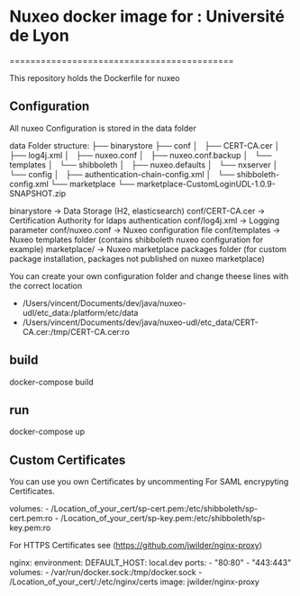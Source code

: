 # Nuxeo docker image for : Université de Lyon
===========================================

This repository holds the Dockerfile for nuxeo

## Configuration
All nuxeo Configuration is stored in the data folder

data Folder structure:
├── binarystore
├── conf
│   ├── CERT-CA.cer
│   ├── log4j.xml
│   ├── nuxeo.conf
│   ├── nuxeo.conf.backup
│   └── templates
│       └── shibboleth
│           ├── nuxeo.defaults
│           └── nxserver
│               └── config
│                   ├── authentication-chain-config.xml
│                   └── shibboleth-config.xml
└── marketplace
    └── marketplace-CustomLoginUDL-1.0.9-SNAPSHOT.zip

binarystore -> Data Storage (H2, elasticsearch)
conf/CERT-CA.cer -> Certification Authority for ldaps authentication
conf/log4j.xml -> Logging parameter
conf/nuxeo.conf -> Nuxeo configuration file
conf/templates -> Nuxeo templates folder (contains shibboleth nuxeo configuration for example)
marketplace/ -> Nuxeo marketplace packages folder (for custom package installation, packages not published on nuxeo marketplace)

You can create your own configuration folder and change theese lines with the correct location

 - /Users/vincent/Documents/dev/java/nuxeo-udl/etc_data:/platform/etc/data
 - /Users/vincent/Documents/dev/java/nuxeo-udl/etc_data/CERT-CA.cer:/tmp/CERT-CA.cer:ro


## build
docker-compose build

## run
docker-compose up

## Custom Certificates

You can use you own Certificates by uncommenting
For SAML encrypyting Certificates.

  volumes:
    - /Location_of_your_cert/sp-cert.pem:/etc/shibboleth/sp-cert.pem:ro
    - /Location_of_your_cert/sp-key.pem:/etc/shibboleth/sp-key.pem:ro

For HTTPS Certificates see (https://github.com/jwilder/nginx-proxy)

  nginx:
    environment:
      DEFAULT_HOST: local.dev
    ports:
      - "80:80"
      - "443:443"
    volumes:
      - /var/run/docker.sock:/tmp/docker.sock
      - /Location_of_your_cert/:/etc/nginx/certs
    image: jwilder/nginx-proxy
